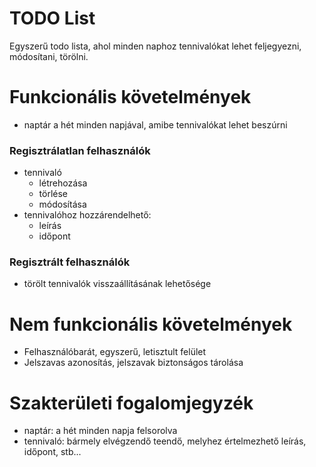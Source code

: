 # TODO List
Egyszerű todo lista, ahol minden naphoz tennivalókat lehet feljegyezni, módosítani, törölni.
# Funkcionális követelmények
- naptár a hét minden napjával, amibe tennivalókat lehet beszúrni
### Regisztrálatlan felhasználók
- tennivaló
  - létrehozása
  - törlése
  - módosítása
- tennivalóhoz hozzárendelhető:
  - leírás
  - időpont
### Regisztrált felhasználók
- törölt tennivalók visszaállításának lehetősége
# Nem funkcionális követelmények
- Felhasználóbarát, egyszerű, letisztult felület
- Jelszavas azonosítás, jelszavak biztonságos tárolása
# Szakterületi fogalomjegyzék
- naptár: a hét minden napja felsorolva
- tennivaló: bármely elvégzendő teendő, melyhez értelmezhető leírás, időpont, stb...
